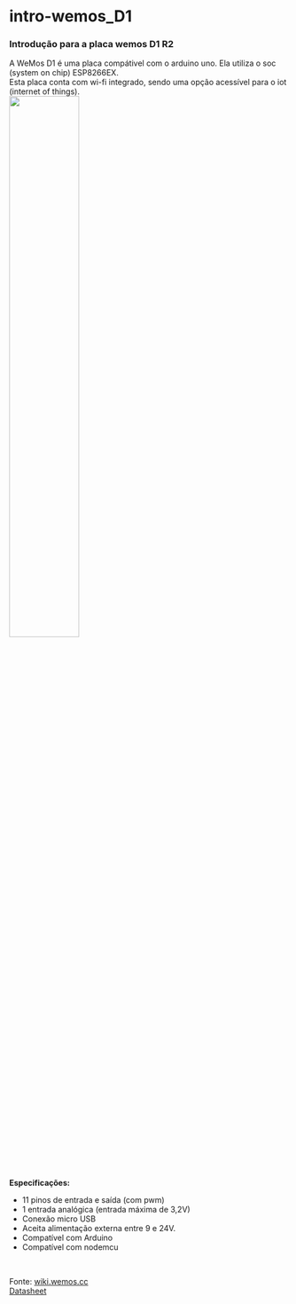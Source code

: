 # intro-wemos_D1
<h3>Introdução para a placa wemos D1 R2</h3>  
  
A WeMos D1 é uma placa compátivel com o arduino uno. Ela utiliza o soc (system on chip) ESP8266EX. <br/>
Esta placa conta com wi-fi integrado, sendo uma opção acessível para o iot (internet of things).  <br/>
<img width='50%' src='https://user-images.githubusercontent.com/53026536/69000469-fec6e200-08ae-11ea-8df9-1cca6c9b3e15.jpg'>
<br/>
<strong>Especificações:</strong>
<ul>
<li>11 pinos de entrada e saída (com pwm)</li>  
<li>1 entrada analógica (entrada máxima de 3,2V)</li>  
<li>Conexão micro USB</li>  
<li>Aceita alimentação externa entre 9 e 24V.</li>  
<li>Compatível com Arduino</li>  
<li>Compatível com nodemcu</li>  
</ul> <br/> 

Fonte: <a href='https://wiki.wemos.cc/products:d1:d1'>wiki.wemos.cc</a> <br/> 
<a href='https://wiki.wemos.cc/_media/products:d1:d1_v2.0.0.pdf'>Datasheet</a>
